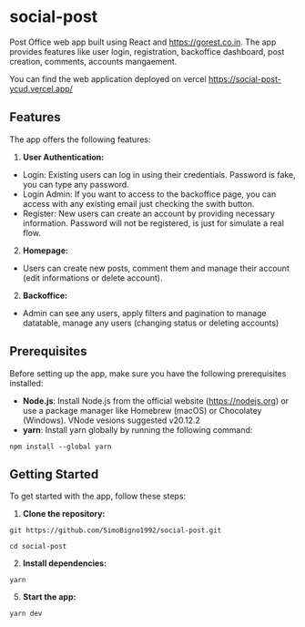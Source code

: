 # social-post

Post Office web app built using React and https://gorest.co.in. The app provides features like user login, registration, backoffice dashboard, post creation, comments, accounts mangaement.

You can find the web application deployed on vercel https://social-post-ycud.vercel.app/

## Features

The app offers the following features:

1. **User Authentication:**

-   Login: Existing users can log in using their credentials. Password is fake, you can type any password.
-   Login Admin: If you want to access to the backoffice page, you can access with any existing email just checking the swith button.
-   Register: New users can create an account by providing necessary information. Password will not be registered, is just for simulate a real flow.

2. **Homepage:**

-   Users can create new posts, comment them and manage their account (edit informations or delete account).

2. **Backoffice:**

-   Admin can see any users, apply filters and pagination to manage datatable, manage any users (changing status or deleting accounts)

## Prerequisites

Before setting up the app, make sure you have the following prerequisites installed:

-   **Node.js**: Install Node.js from the official website (https://nodejs.org) or use a package manager like Homebrew (macOS) or Chocolatey (Windows). VNode vesions suggested v20.12.2
-   **yarn**: Install yarn globally by running the following command:

```shell
npm install --global yarn

```

## Getting Started

To get started with the app, follow these steps:

1. **Clone the repository:**

```shell
git https://github.com/SimoBigno1992/social-post.git

cd social-post
```

2. **Install dependencies:**

```shell
yarn
```

5. **Start the app:**

```shell
yarn dev
```
